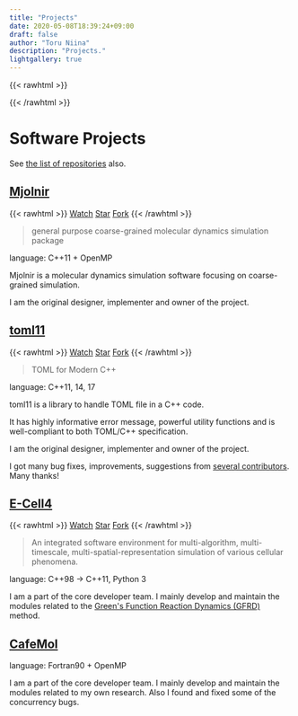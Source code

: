 ```yaml
---
title: "Projects"
date: 2020-05-08T18:39:24+09:00
draft: false
author: "Toru Niina"
description: "Projects."
lightgallery: true
---
```


{{< rawhtml >}}
<script async defer src="https://buttons.github.io/buttons.js"></script>
{{< /rawhtml >}}

# Software Projects

See [the list of repositories](https://github.com/ToruNiina?tab=repositories) also.

## [Mjolnir](http://github.com/Mjolnir-MD/Mjolnir)

{{< rawhtml >}}
<a class="github-button" href="https://github.com/Mjolnir-MD/Mjolnir/subscription" data-show-count="true" aria-label="Watch Mjolnir-MD/Mjolnir on GitHub">Watch</a>
<a class="github-button" href="https://github.com/Mjolnir-MD/Mjolnir" data-show-count="true" aria-label="Star Mjolnir-MD/Mjolnir on GitHub">Star</a>
<a class="github-button" href="https://github.com/Mjolnir-MD/Mjolnir/fork" data-show-count="true" aria-label="Fork Mjolnir-MD/Mjolnir on GitHub">Fork</a>
{{< /rawhtml >}}

> general purpose coarse-grained molecular dynamics simulation package

language: C++11 + OpenMP

Mjolnir is a molecular dynamics simulation software focusing on coarse-grained simulation.

I am the original designer, implementer and owner of the project.

## [toml11](http://github.com/ToruNiina/toml11)

{{< rawhtml >}}
<a class="github-button" href="https://github.com/ToruNiina/toml11/subscription" data-show-count="true" aria-label="Watch ToruNiina/toml11 on GitHub">Watch</a>
<a class="github-button" href="https://github.com/ToruNiina/toml11" data-show-count="true" aria-label="Star ToruNiina/toml11 on GitHub">Star</a>
<a class="github-button" href="https://github.com/ToruNiina/toml11/fork" data-show-count="true" aria-label="Fork ToruNiina/toml11 on GitHub">Fork</a>
{{< /rawhtml >}}

> TOML for Modern C++

language: C++11, 14, 17

toml11 is a library to handle TOML file in a C++ code.

It has highly informative error message, powerful utility functions and is
well-compliant to both TOML/C++ specification.

I am the original designer, implementer and owner of the project.

I got many bug fixes, improvements, suggestions from [several contributors](https://github.com/ToruNiina/toml11/graphs/contributors). Many thanks!

## [E-Cell4](http://www.e-cell.org/ecell4/)

{{< rawhtml >}}
<a class="github-button" href="https://github.com/ecell/ecell4-base/subscription" data-show-count="true" aria-label="Watch ecell/ecell4-base on GitHub">Watch</a>
<a class="github-button" href="https://github.com/ecell/ecell4-base" data-show-count="true" aria-label="Star ecell/ecell4-base on GitHub">Star</a>
<a class="github-button" href="https://github.com/ecell/ecell4-base/fork" data-show-count="true" aria-label="Fork ecell/ecell4-base on GitHub">Fork</a>
{{< /rawhtml >}}

> An integrated software environment for multi-algorithm, multi-timescale, multi-spatial-representation simulation of various cellular phenomena.

language: C++98 -> C++11, Python 3

I am a part of the core developer team.
I mainly develop and maintain the modules related to the [Green's Function Reaction Dynamics (GFRD)](https://gfrd.org/) method.

## [CafeMol](http://www.cafemol.org)

language: Fortran90 + OpenMP

I am a part of the core developer team.
I mainly develop and maintain the modules related to my own research.
Also I found and fixed some of the concurrency bugs.
